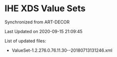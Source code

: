 # IHE XDS Value Sets

Synchronized from ART-DECOR

Last Updated on 2020-09-15 21:09:45

List of updated files:
* ValueSet-1.2.276.0.76.11.30--20180713131246.xml
